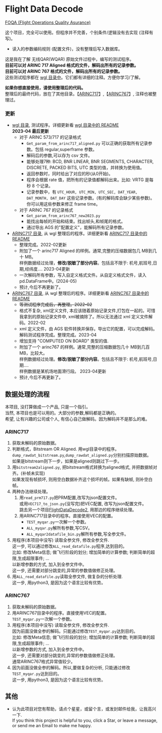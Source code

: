 # Flight Data Decode  

[FOQA (Flight Operations Quality Asurance)](http://en.wikipedia.org/wiki/Flight_operations_quality_assurance)  

这个项目，完全可以使用。但程序并不完善，个别条件/逻辑没有去实现 (注释有写)。   
* 读入的参数编码规则 (配置文件)，没有整理后写入数据库。   

这是我在了解 无线QAR(WQAR) 原始文件过程中，编写的测试程序。   
**目前可以对 ARINC 717 Aligned 格式的文件，解码出所有的记录参数。**   
**目前可以对 ARINC 767 格式的文件，解码出所有的记录参数。**   
这些测试程序都在 [wgl 目录中](https://github.com/osnosn/FlightDataDecode/tree/main/wgl)。它们都有详细的注释。方便你学习/了解。   

**如果你想直接使用，请使用整理后的代码。**   
整理后的最终代码，放在了其他目录。【[ARINC717](https://github.com/osnosn/FlightDataDecode/tree/main/ARINC717)】,【[ARINC767](https://github.com/osnosn/FlightDataDecode/tree/main/ARINC767)】, 注释也被整理过。   

### 更新  
* [wgl 目录](https://github.com/osnosn/FlightDataDecode/tree/main/wgl), 测试程序。详细更新看 [wgl 目录中的 README](https://github.com/osnosn/FlightDataDecode/blob/main/wgl/README.md)   
  **2023-04 最后更新**   
  - 对于 ARINC 573/717 的记录格式   
    - `Get_param_from_arinc717_aligned.py` 可以正确的获取所有记录参数。包括 regular,superframe 参数。  
    - 解码后的参数,可以存为 csv 文件。  
    - 能够处理7种: BCD, BNR LINEAR, BNR SEGMENTS, CHARACTER, DISCRETE, PACKED BITS, UTC 类型的值，并转换为使用值。  
    - 返回参数时，同时给出了对应的秒(从0开始)。  
    - 程序会根据 rate 值，把所有的记录值都解码出来。比如: VRTG 是每秒 8 个记录。  
    - 记录参数中，有 `UTC_HOUR, UTC_MIN, UTC_SEC, DAT_YEAR, DAT_MONTH, DAT_DAY` 这些记录参数。(有的解码库会缺少某些参数)。你可以用这些参数来修正 frame time。  
  - 对于 ARINC 767 的记录格式   
    - `Get_param_from_arinc767_new2023.py`   
    - 能找出每帧的开始和结束。找出帧头,和帧尾的格式。   
    - 通过导出 AGS 的"配置定义"，能解码所有记录参数。   
* [ARINC717 目录](https://github.com/osnosn/FlightDataDecode/tree/main/ARINC717), 从 wgl 整理后的程序。详细更新看 [ARINC717 目录中的 README](https://github.com/osnosn/FlightDataDecode/blob/main/ARINC717/README.md)  
  * 整理完成。2022-02更新   
  * 附加了一个 arinc717 Aligned 的样例。通常,完整的压缩数据包几 MB到几十 MB。   
    样例数据经过处理，**修改/脱敏了部分内容**。包括且不限于: 机号,航班号,日期,经纬度.... 2023-04更新   
  * 一次解码所有参数，写入自定义格式文件。从自定义格式文件，读入pd.DataFrame中。(2024-05)   
  * 预计,今后不再更新了。   
* [ARINC767 目录](https://github.com/osnosn/FlightDataDecode/tree/main/ARINC767), 从 wgl 整理后的程序。详细更新看 [ARINC767 目录中的 README](https://github.com/osnosn/FlightDataDecode/blob/main/ARINC767/README.md)  
  * ~~等测试程序完成后，再整理。2022-02~~   
  * 格式不复杂, xml定义文件, 本应该随着原始记录文件,打包在一起的。可惜我拿到的原始记录文件中, xml被摘除了。所以无法通过 xml 定义文件解码。2022-02   
  * xml 定义文件，由 AGS 软件转换并保存。导出它的配置，可以完成解码。   
    解码测试程序完成。整理完成。2023-04   
  * 增加支持 "COMPUTED ON BOARD" 类型的值.    
  * 附加了一个 arinc767 的样例。通常,完整的压缩数据包几十 MB到几百 MB，比较大。    
    样例数据经过处理。**修改/脱敏了部分内容**。包括且不限于: 机号,航班号,日期....   
    样例数据是某机场地面滑行段。 2023-04更新   
  * 预计,今后不再更新了。   

## 数据处理的流程   
本项目, 没打算做成一个产品, 只是一个指引。   
当然, 本项目也是可以用的。大部分的参数,解码都是正确的。   
希望, 让有兴趣的公司或个人, 有信心自己做解码。因为解码并不是那么的难。   

### ARINC717   
1. 获取未解码的原始数据。   
2. 判断格式，Bitstream OR Aligned. 用wgl目录中的程序。    
   `dump_rawdat_bitstream.py`,`dump_rawdat_aligned.py`分别扫描原始数据。   
   如果是bitstream则下一步，如果是aligned则跳过下一步。   
3. 用`bitstream2aligned.py`, 把bitstream格式转换为aligned格式, 并把数据帧对齐。(补帧未实现)   
   如果发现有帧损坏, 则用空白数据补齐这个损坏的帧。如果有缺帧, 则补空白帧。   
4. 两种办法继续处理。   
   1. 用`read_prm717.py`把PRM配置,改写为json配置文件。   
      或用`VEC717_to_json.py`(没写完)把VEC配置, 改写为json配置文件。   
      跳去另一个项目[FlightDataDecode2](https://github.com/osnosn/FlightDataDecode2/), 用那边的程序继续处理。   
   1. 用ARINC717目录中的程序。直接使用VEC的配置。   
      - `TEST_myqar.py`一次解一个参数。   
      - `ALL_myqar.py`解所有参数,写CSV。   
      - `ALL_myqar2datafile_bin.py`解所有参数,写全参文件。   
5. 用程序(本项目中没写) 读取全参文件, 修改全参文件.   
   这一步, 可以通过修改`ALL_read_datafile.py`程序,达到目的。   
   比如: 修改Meta信息; 做飞行阶段的划分; 增加简单的计算参数; 判断简单的超限,生成超限事件; ...    
   以新增参数的方式, 加入到全参文件中。   
   这一步, 还需要对部分跳变的,异常的参数值做修正处理。   
5. 用`ALL_read_datafile.py`读取全参文件, 做复杂的分析处理.   
   这一步, 用python3, 是因为这个语言比较有优势。   

### ARINC767   
1. 获取未解码的原始数据。   
2. 用ARINC767目录中的程序。直接使用VEC的配置。   
   `TEST_myqar.py`一次解一个参数。   
3. 用程序(本项目中没写) 读取全参文件, 修改全参文件.   
   因为前面没做全参的解码。只能通过修改`TEST_myqar.py`达到目的。   
   比如: 修改Meta信息; 做飞行阶段的划分; 增加简单的计算参数; 判断简单的超限,生成超限事件; ...    
   以新增参数的方式, 加入到全参文件中。   
   这一步, 还需要对部分跳变的,异常的参数值做修正处理。   
   通常ARINC767格式异常值较少。   
3. 因为前面没做全参的解码。所以,要做复杂的分析, 只能通过修改`TEST_myqar.py`达到目的。   
   这一步, 用python3, 是因为这个语言比较有优势。   


## 其他  
* 认为此项目对您有帮助，请点个星星，或留个言，或发封邮件给我，让我高兴一下.  
  If you think this project is helpful to you, click a Star, or leave a message, or send me an Email to make me happy.


